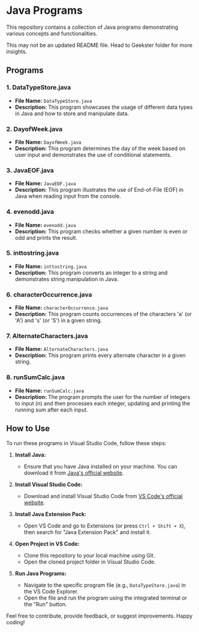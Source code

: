 # Java Programs

This repository contains a collection of Java programs demonstrating various concepts and functionalities.

This may not be an updated README file. Head to Geekster folder for more insights.

## Programs

### 1. DataTypeStore.java
- **File Name:** `DataTypeStore.java`
- **Description:** This program showcases the usage of different data types in Java and how to store and manipulate data.

### 2. DayofWeek.java
- **File Name:** `DayofWeek.java`
- **Description:** This program determines the day of the week based on user input and demonstrates the use of conditional statements.

### 3. JavaEOF.java
- **File Name:** `JavaEOF.java`
- **Description:** This program illustrates the use of End-of-File (EOF) in Java when reading input from the console.

### 4. evenodd.java
- **File Name:** `evenodd.java`
- **Description:** This program checks whether a given number is even or odd and prints the result.

### 5. inttostring.java
- **File Name:** `inttostring.java`
- **Description:** This program converts an integer to a string and demonstrates string manipulation in Java.

### 6. characterOccurrence.java
- **File Name:** `characterOccurrence.java`
- **Description:** This program counts occurrences of the characters 'a' (or 'A') and 's' (or 'S') in a given string.

### 7. AlternateCharacters.java
- **File Name:** `AlternateCharacters.java`
- **Description:** This program prints every alternate character in a given string.

### 8. runSumCalc.java
- **File Name:** `runSumCalc.java`
- **Description:** The program prompts the user for the number of integers to input (n) and then processes each integer, updating and printing the running sum after each input.

## How to Use

To run these programs in Visual Studio Code, follow these steps:

1. **Install Java:**
   - Ensure that you have Java installed on your machine. You can download it from [Java's official website](https://www.oracle.com/java/technologies/javase-downloads.html).

2. **Install Visual Studio Code:**
   - Download and install Visual Studio Code from [VS Code's official website](https://code.visualstudio.com/).

3. **Install Java Extension Pack:**
   - Open VS Code and go to Extensions (or press `Ctrl + Shift + X`), then search for "Java Extension Pack" and install it.

4. **Open Project in VS Code:**
   - Clone this repository to your local machine using Git.
   - Open the cloned project folder in Visual Studio Code.

5. **Run Java Programs:**
   - Navigate to the specific program file (e.g., `DataTypeStore.java`) in the VS Code Explorer.
   - Open the file and run the program using the integrated terminal or the "Run" button.

Feel free to contribute, provide feedback, or suggest improvements. Happy coding!
